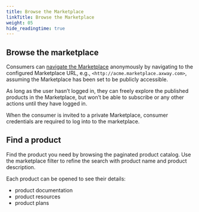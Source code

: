 ```yaml
---
title: Browse the Marketplace
linkTitle: Browse the Marketplace
weight: 05
hide_readingtime: true
---
```


## Browse the marketplace

Consumers can [navigate the Marketplace](/docs/manage_marketplace/consumer_experience/browse_marketplace) anonymously by navigating to the configured Marketplace URL, e.g., `<http://acme.marketplace.axway.com>`, assuming the Marketplace has been set to be publicly accessible.

As long as the user hasn’t logged in, they can freely explore the published products in the Marketplace, but won’t be able to subscribe or any other actions until they have logged in.

When the consumer is invited to a private Marketplace, consumer credentials are required to log into to the marketplace.

## Find a product

Find the product you need by browsing the paginated product catalog. Use the marketplace filter to refine the search with product name and product description.

Each product can be opened to see their details:

* product documentation
* product resources
* product plans
